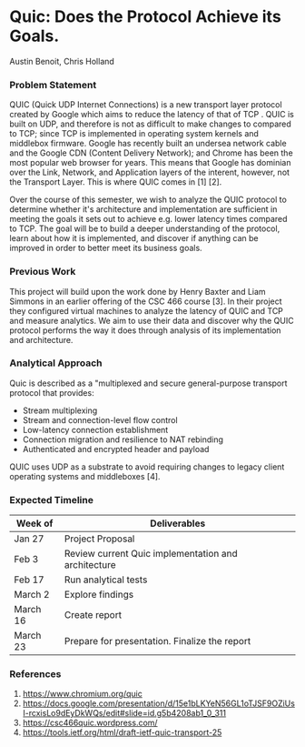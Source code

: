 # Quic: Does the Protocol Achieve its Goals.
Austin Benoit, Chris Holland  

### Problem Statement
QUIC (Quick UDP Internet Connections) is a new transport layer protocol created by Google which aims to reduce the latency of that of TCP . QUIC is built on UDP, and therefore is not as difficult to make changes to compared to TCP; since TCP is implemented in operating system kernels and middlebox firmware. Google has recently built an undersea network cable and the Google CDN (Content Delivery Network); and Chrome has been the most popular web browser for years. This means that Google has dominian over the Link, Network, and Application layers of the interent, however, not the Transport Layer. This is where QUIC comes in [1] [2].  

Over the course of this semester, we wish to analyze the QUIC protocol to determine whether it's architecture and implementation are sufficient in meeting the goals it sets out to achieve e.g. lower latency times compared to TCP. The goal will be to build a deeper understanding of the protocol, learn about how it is implemented, and discover if anything can be improved in order to better meet its business goals.  

### Previous Work
This project will build upon the work done by Henry Baxter and Liam Simmons in an earlier offering of the CSC 466 course [3]. In their project they configured virtual machines to analyze the latency of QUIC and TCP and measure analytics. We aim to use their data and discover why the QUIC protocol performs the way it does through analysis of its implementation and architecture.

### Analytical Approach
Quic is described as a "multiplexed and secure general-purpose transport protocol that provides:

   * Stream multiplexing
   * Stream and connection-level flow control
   * Low-latency connection establishment
   * Connection migration and resilience to NAT rebinding
   * Authenticated and encrypted header and payload

QUIC uses UDP as a substrate to avoid requiring changes to legacy client operating systems and middleboxes [4].

### Expected Timeline
Week of | Deliverables
---|---
Jan 27 | Project Proposal
Feb 3 | Review current Quic implementation and architecture
Feb 17 | Run analytical tests
March 2 | Explore findings
March 16 | Create report
March 23 | Prepare for presentation. Finalize the report

### References
1. https://www.chromium.org/quic
2. https://docs.google.com/presentation/d/15e1bLKYeN56GL1oTJSF9OZiUsI-rcxisLo9dEyDkWQs/edit#slide=id.g5b4208ab1_0_311
3. https://csc466quic.wordpress.com/
4. https://tools.ietf.org/html/draft-ietf-quic-transport-25